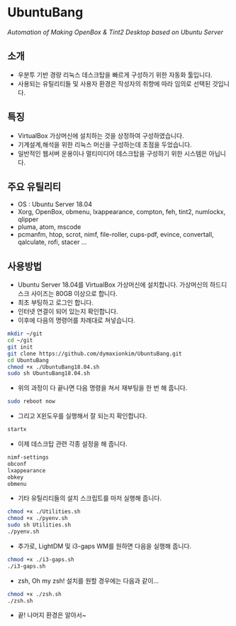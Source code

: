 # UbuntuBang
_Automation of Making OpenBox &amp; Tint2 Desktop based on Ubuntu Server_


## 소개
* 우분투 기반 경량 리눅스 데스크탑을 빠르게 구성하기 위한 자동화 툴입니다.
* 사용되는 유틸리티들 및 사용자 환경은 작성자의 취향에 따라 임의로 선택된 것입니다.


## 특징
* VirtualBox 가상머신에 설치하는 것을 상정하여 구성하였습니다.
* 기계설계,해석을 위한 리눅스 머신을 구성하는데 초점을 두었습니다.
* 일반적인 웹서버 운용이나 멀티미디어 데스크탑을 구성하기 위한 시스템은 아닙니다.


## 주요 유틸리티
* OS : Ubuntu Server 18.04
* Xorg, OpenBox, obmenu, lxappearance, compton, feh, tint2, numlockx, qlipper
* pluma, atom, mscode
* pcmanfm, htop, scrot, nimf, file-roller, cups-pdf, evince, convertall, qalculate, rofi, stacer ...


## 사용방법
* Ubuntu Server 18.04를 VirtualBox 가상머신에 설치합니다.  가상머신의 하드디스크 사이즈는 80GB 이상으로 합니다.
* 최초 부팅하고 로그인 합니다.
* 인터넷 연결이 되어 있는지 확인합니다.
* 이후에 다음의 명령어를 차례대로 쳐넣습니다.

```bash
mkdir ~/git
cd ~/git
git init
git clone https://github.com/dymaxionkim/UbuntuBang.git
cd UbuntuBang
chmod +x ./UbuntuBang18.04.sh
sudo sh UbuntuBang18.04.sh
```

* 위의 과정이 다 끝나면 다음 명령을 쳐서 재부팅을 한 번 해 줍니다.

```bash
sudo reboot now
```

* 그리고 X윈도우를 실행해서 잘 되는지 확인합니다.

```bash
startx
```

* 이제 데스크탑 관련 각종 설정을 해 줍니다.

```bash
nimf-settings
obconf
lxappearance
obkey
obmenu
```

* 기타 유틸리티들의 설치 스크립트를 마저 실행해 줍니다.

```bash
chmod +x ./Utilities.sh
chmod +x ./pyenv.sh
sudo sh Utilities.sh
./pyenv.sh
```

* 추가로, LightDM 및 i3-gaps WM를 원하면 다음을 실행해 줍니다.

```bash
chmod +x ./i3-gaps.sh
./i3-gaps.sh
```

* zsh, Oh my zsh! 설치를 원할 경우에는 다음과 같이...

```bash
chmod +x ./zsh.sh
./zsh.sh
```

* 끝!  나머지 환경은 알아서~




